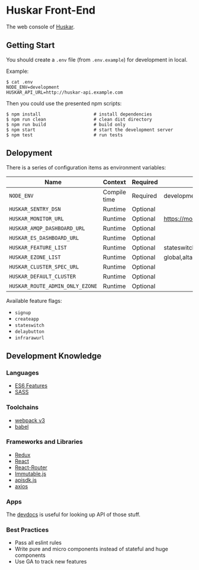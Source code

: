 # Huskar Front-End

The web console of [Huskar](https://github.com/huskar-org/huskar).

## Getting Start

You should create a `.env` file (from `.env.example`) for development in local.

Example:

```
$ cat .env
NODE_ENV=development
HUSKAR_API_URL=http://huskar-api.example.com
```

Then you could use the presented npm scripts:

```
$ npm install                    # install dependencies
$ npm run clean                  # clean dist directory
$ npm run build                  # build only
$ npm start                      # start the development server
$ npm test                       # run tests
```

## Delopyment


There is a series of configuration items as environment variables:

| Name                               | Context      | Required | Default                               |
| ---------------------------------- | ------------ | -------- | ------------------------------------- |
| `NODE_ENV`                         | Compile time | Required | development                           |
| `HUSKAR_SENTRY_DSN`                | Runtime      | Optional |                                       |
| `HUSKAR_MONITOR_URL`               | Runtime      | Optional | https://monitor.example.com           |
| `HUSKAR_AMQP_DASHBOARD_URL`        | Runtime      | Optional |                                       |
| `HUSKAR_ES_DASHBOARD_URL`          | Runtime      | Optional |                                       |
| `HUSKAR_FEATURE_LIST`              | Runtime      | Optional | stateswitch                           |
| `HUSKAR_EZONE_LIST`                | Runtime      | Optional | global,alta1,altb1                    |
| `HUSKAR_CLUSTER_SPEC_URL`          | Runtime      | Optional |                                       |
| `HUSKAR_DEFAULT_CLUSTER`           | Runtime      | Optional |                                       |
| `HUSKAR_ROUTE_ADMIN_ONLY_EZONE`    | Runtime      | Optional |                                       |

Available feature flags:

* `signup`
* `createapp`
* `stateswitch`
* `delaybutton`
* `infrarawurl`

## Development Knowledge

### Languages

- [ES6 Features](http://es6-features.org)
- [SASS](http://sass-lang.com)

### Toolchains

- [webpack v3](https://webpack.js.org)
- [babel](https://babeljs.io)

### Frameworks and Libraries

- [Redux](http://redux.js.org)
- [React](https://facebook.github.io/react/)
- [React-Router](https://github.com/ReactTraining/react-router)
- [Immutable.js](https://facebook.github.io/immutable-js/)
- [apisdk.js](https://github.com/YanagiEiichi/apisdk)
- [axios](https://github.com/mzabriskie/axios)

### Apps

The [devdocs](http://devdocs.io) is useful for looking up API of those stuff.

### Best Practices

- Pass all eslint rules
- Write pure and micro components instead of stateful and huge components
- Use GA to track new features
